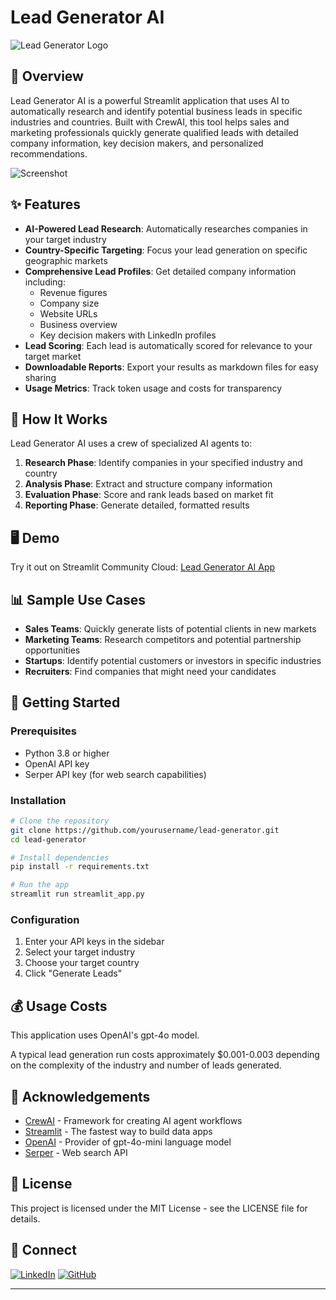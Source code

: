 # Lead Generator AI

![Lead Generator Logo](https://img.shields.io/badge/AI%20Powered-Lead%20Generator-blue?style=for-the-badge)

## 🚀 Overview

Lead Generator AI is a powerful Streamlit application that uses AI to automatically research and identify potential business leads in specific industries and countries. Built with CrewAI, this tool helps sales and marketing professionals quickly generate qualified leads with detailed company information, key decision makers, and personalized recommendations.

![Screenshot](https://img.shields.io/badge/Screenshot-Coming%20Soon-lightgrey)

## ✨ Features

- **AI-Powered Lead Research**: Automatically researches companies in your target industry
- **Country-Specific Targeting**: Focus your lead generation on specific geographic markets
- **Comprehensive Lead Profiles**: Get detailed company information including:
  - Revenue figures
  - Company size
  - Website URLs
  - Business overview
  - Key decision makers with LinkedIn profiles
- **Lead Scoring**: Each lead is automatically scored for relevance to your target market
- **Downloadable Reports**: Export your results as markdown files for easy sharing
- **Usage Metrics**: Track token usage and costs for transparency

## 🔧 How It Works

Lead Generator AI uses a crew of specialized AI agents to:

1. **Research Phase**: Identify companies in your specified industry and country
2. **Analysis Phase**: Extract and structure company information 
3. **Evaluation Phase**: Score and rank leads based on market fit
4. **Reporting Phase**: Generate detailed, formatted results

## 🖥️ Demo

Try it out on Streamlit Community Cloud: [Lead Generator AI App](https://lead-generator-ai.streamlit.app/)

## 📊 Sample Use Cases

- **Sales Teams**: Quickly generate lists of potential clients in new markets
- **Marketing Teams**: Research competitors and potential partnership opportunities
- **Startups**: Identify potential customers or investors in specific industries
- **Recruiters**: Find companies that might need your candidates

## 🏁 Getting Started

### Prerequisites

- Python 3.8 or higher
- OpenAI API key
- Serper API key (for web search capabilities)

### Installation

```bash
# Clone the repository
git clone https://github.com/yourusername/lead-generator.git
cd lead-generator

# Install dependencies
pip install -r requirements.txt

# Run the app
streamlit run streamlit_app.py
```

### Configuration

1. Enter your API keys in the sidebar
2. Select your target industry
3. Choose your target country
4. Click "Generate Leads"

## 💰 Usage Costs

This application uses OpenAI's gpt-4o model.

A typical lead generation run costs approximately $0.001-0.003 depending on the complexity of the industry and number of leads generated.

## 🙏 Acknowledgements

- [CrewAI](https://crewai.io/) - Framework for creating AI agent workflows
- [Streamlit](https://streamlit.io/) - The fastest way to build data apps
- [OpenAI](https://openai.com/) - Provider of gpt-4o-mini language model
- [Serper](https://serper.dev/) - Web search API

## 📝 License

This project is licensed under the MIT License - see the LICENSE file for details.

## 🔗 Connect

[![LinkedIn](https://img.shields.io/badge/linkedin-%230077B5.svg?style=for-the-badge&logo=linkedin&logoColor=white)](https://www.linkedin.com/in/albert-folch-alcaraz/)
[![GitHub](https://img.shields.io/badge/github-%23121011.svg?style=for-the-badge&logo=github&logoColor=white)](https://github.com/folken2)

---

